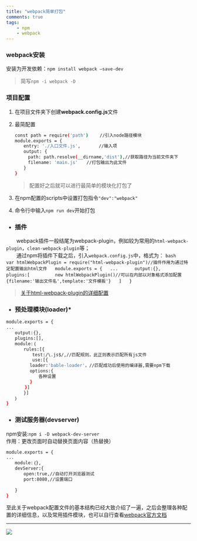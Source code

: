 ```yaml
---
title: "webpack简单打包"  
comments: true  
tags: 
	- npm
	- webpack
---
```



### webpack安装
安装为开发依赖：`npm install webpack –save-dev`  
>简写`npm -i webpack -D`


### 项目配置
<!-- more -->
1. 在项目文件夹下创建**webpack.config.js**文件  
2. 最简配置
	```bash  
	const path = require('path')　　 //引入node路径模块  
	module.exports = {  
	　　entry: './入口文件.js',		//输入项  
	　　output: {  
	　　　path: path.resolve(__dirname,'dist'),//获取路径为当前文件夹下  
	　　　filename: 'main.js'　　//打包输出为此文件  
	　　}  
	}
	```
	>配置好之后就可以进行最简单的模块化打包了  
  
3. 在npm配置的scripts中设置打包指令`"dev":"webpack"`  
4. 命令行中输入`npm run dev`开始打包  
  

* ### 插件  
　　webpack插件一般结尾为webpack-plugin，例如较为常用的`html-webpack-plugin`，`clean-webpack-plugin`等；  
　　通过npm将插件下载之后，引入`webpack.config.js`中，格式为：	```bash  
var htmlWebpackPlugin = require("html-webpack-plugin")//插件作用为通过特定配置输出html文件  
module.exports = {  
...  
　　output:{},  
　　plugins:[  
　　　　new htmlWebpackPlugin()//可以在内部以对象格式添加配置{filename:'输出文件名',template:'文件模板'}  
	]  
}
	```
>[关于html-webpack-plugin的详细配置](https://doc.webpack-china.org/plugins/html-webpack-plugin/)  

* ### 预处理模块(loader)*  
```bash
module.exports = {  
...  
　　output:{},  
　　plugins:[],
　　module:｛
　　　　rules:[{
　　　　　　test:/\.js$/,//匹配规则，此正则表示匹配所有js文件
　　　　　　use:[{
         loader:'bable-loader'，//匹配成功后使用的编译器,需要npm下载
         options:{
         　　各种设置
         }
       }]
　　　　}]
　　｝
}
```

* ### 测试服务器(devserver)  
npm安装:`npm i -D webpack-dev-server`  
作用：更改页面时自动替换页面内容（热替换）  
```bash
module.exports = {  
...  
　　module:｛},
　　devServer:{
　　　　open:true,//自动打开浏览器测试
　　　　port:8080,//设置端口
　　　　
　　}
}
```

至此关于webpack配置文件的基本结构已经大致介绍了一遍，之后会整理各种配置的详细信息，以及常用插件模块，也可以自行查看[webpack官方文档](https://doc.webpack-china.org/concepts/)

---
![](https://cl.ly/1T1D0Y1x0h0R/j8.gif)